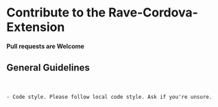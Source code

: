 # Contribute to the Rave-Cordova-Extension

**Pull requests are Welcome**

## General Guidelines
<br/>

    - Code style. Please follow local code style. Ask if you're unsure.